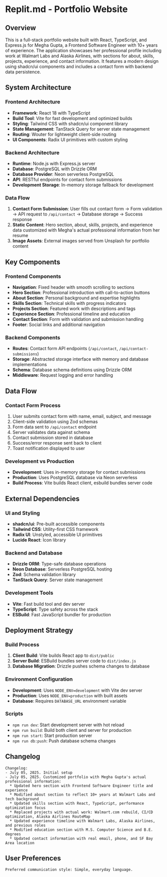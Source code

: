 # Replit.md - Portfolio Website

## Overview

This is a full-stack portfolio website built with React, TypeScript, and Express.js for Megha Gupta, a Frontend Software Engineer with 10+ years of experience. The application showcases her professional profile including work at Walmart Labs and Alaska Airlines, with sections for about, skills, projects, experience, and contact information. It features a modern design using shadcn/ui components and includes a contact form with backend data persistence.

## System Architecture

### Frontend Architecture
- **Framework**: React 18 with TypeScript
- **Build Tool**: Vite for fast development and optimized builds
- **Styling**: Tailwind CSS with shadcn/ui component library
- **State Management**: TanStack Query for server state management
- **Routing**: Wouter for lightweight client-side routing
- **UI Components**: Radix UI primitives with custom styling

### Backend Architecture
- **Runtime**: Node.js with Express.js server
- **Database**: PostgreSQL with Drizzle ORM
- **Database Provider**: Neon serverless PostgreSQL
- **API**: RESTful endpoints for contact form submissions
- **Development Storage**: In-memory storage fallback for development

### Data Flow
1. **Contact Form Submission**: User fills out contact form → Form validation → API request to `/api/contact` → Database storage → Success response
2. **Static Content**: Hero section, about, skills, projects, and experience data customized with Megha's actual professional information from her resume
3. **Image Assets**: External images served from Unsplash for portfolio content

## Key Components

### Frontend Components
- **Navigation**: Fixed header with smooth scrolling to sections
- **Hero Section**: Professional introduction with call-to-action buttons
- **About Section**: Personal background and expertise highlights
- **Skills Section**: Technical skills with progress indicators
- **Projects Section**: Featured work with descriptions and tags
- **Experience Section**: Professional timeline and education
- **Contact Section**: Form with validation and submission handling
- **Footer**: Social links and additional navigation

### Backend Components
- **Routes**: Contact form API endpoints (`/api/contact`, `/api/contact-submissions`)
- **Storage**: Abstracted storage interface with memory and database implementations
- **Schema**: Database schema definitions using Drizzle ORM
- **Middleware**: Request logging and error handling

## Data Flow

### Contact Form Process
1. User submits contact form with name, email, subject, and message
2. Client-side validation using Zod schemas
3. Form data sent to `/api/contact` endpoint
4. Server validates data against schema
5. Contact submission stored in database
6. Success/error response sent back to client
7. Toast notification displayed to user

### Development vs Production
- **Development**: Uses in-memory storage for contact submissions
- **Production**: Uses PostgreSQL database via Neon serverless
- **Build Process**: Vite builds React client, esbuild bundles server code

## External Dependencies

### UI and Styling
- **shadcn/ui**: Pre-built accessible components
- **Tailwind CSS**: Utility-first CSS framework
- **Radix UI**: Unstyled, accessible UI primitives
- **Lucide React**: Icon library

### Backend and Database
- **Drizzle ORM**: Type-safe database operations
- **Neon Database**: Serverless PostgreSQL hosting
- **Zod**: Schema validation library
- **TanStack Query**: Server state management

### Development Tools
- **Vite**: Fast build tool and dev server
- **TypeScript**: Type safety across the stack
- **ESBuild**: Fast JavaScript bundler for production

## Deployment Strategy

### Build Process
1. **Client Build**: Vite builds React app to `dist/public`
2. **Server Build**: ESBuild bundles server code to `dist/index.js`
3. **Database Migration**: Drizzle pushes schema changes to database

### Environment Configuration
- **Development**: Uses `NODE_ENV=development` with Vite dev server
- **Production**: Uses `NODE_ENV=production` with built assets
- **Database**: Requires `DATABASE_URL` environment variable

### Scripts
- `npm run dev`: Start development server with hot reload
- `npm run build`: Build both client and server for production
- `npm run start`: Start production server
- `npm run db:push`: Push database schema changes

## Changelog

```
Changelog:
- July 05, 2025. Initial setup
- July 05, 2025. Customized portfolio with Megha Gupta's actual professional information:
  * Updated hero section with Frontend Software Engineer title and experience
  * Modified about section to reflect 10+ years at Walmart Labs and tech background
  * Updated skills section with React, TypeScript, performance optimization focus
  * Replaced projects with actual work: Walmart.com rebuild, CI/CD optimization, Alaska Airlines RouteMap
  * Updated experience timeline with Walmart Labs, Alaska Airlines, and previous roles
  * Modified education section with M.S. Computer Science and B.E. degrees
  * Updated contact information with real email, phone, and SF Bay Area location
```

## User Preferences

```
Preferred communication style: Simple, everyday language.
```